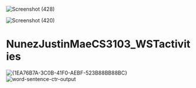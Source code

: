 ![Screenshot (428)](https://github.com/user-attachments/assets/e698e25f-a73e-48cc-863b-9338ef57b185)

![Screenshot (420)](https://github.com/user-attachments/assets/e86d0c70-e708-4b45-bfc9-dd95f0978a85)
# NunezJustinMaeCS3103_WSTactivities
![{1EA76B7A-3C0B-41F0-AEBF-523B88BB88BC}](https://github.com/user-attachments/assets/c5946763-eb8c-4e10-ae0e-b6ce66f04b7d)
![word-sentence-ctr-output](https://github.com/user-attachments/assets/e8dfc443-72ea-4028-9fb1-daf3d2237db3)
